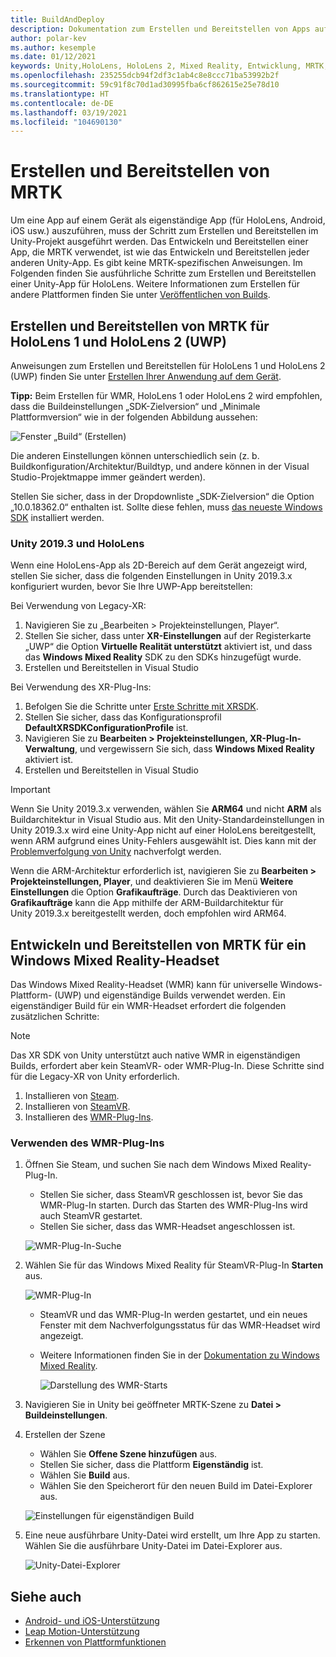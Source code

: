 ```yaml
---
title: BuildAndDeploy
description: Dokumentation zum Erstellen und Bereitstellen von Apps auf verschiedenen Geräten.
author: polar-kev
ms.author: kesemple
ms.date: 01/12/2021
keywords: Unity,HoloLens, HoloLens 2, Mixed Reality, Entwicklung, MRTK, Visual Studio, Android, iOS
ms.openlocfilehash: 235255dcb94f2df3c1ab4c8e8ccc71ba53992b2f
ms.sourcegitcommit: 59c91f8c70d1ad30995fba6cf862615e25e78d10
ms.translationtype: HT
ms.contentlocale: de-DE
ms.lasthandoff: 03/19/2021
ms.locfileid: "104690130"
---
```

# <a name="building-and-deploying-mrtk"></a>Erstellen und Bereitstellen von MRTK

Um eine App auf einem Gerät als eigenständige App (für HoloLens, Android, iOS usw.) auszuführen, muss der Schritt zum Erstellen und Bereitstellen im Unity-Projekt ausgeführt werden. Das Entwickeln und Bereitstellen einer App, die MRTK verwendet, ist wie das Entwickeln und Bereitstellen jeder anderen Unity-App. Es gibt keine MRTK-spezifischen Anweisungen. Im Folgenden finden Sie ausführliche Schritte zum Erstellen und Bereitstellen einer Unity-App für HoloLens.  Weitere Informationen zum Erstellen für andere Plattformen finden Sie unter [Veröffentlichen von Builds](https://docs.unity3d.com/Manual/PublishingBuilds.html).

## <a name="building-and-deploying-mrtk-to-hololens-1-and-hololens-2-uwp"></a>Erstellen und Bereitstellen von MRTK für HoloLens 1 und HoloLens 2 (UWP)

Anweisungen zum Erstellen und Bereitstellen für HoloLens 1 und HoloLens 2 (UWP) finden Sie unter [Erstellen Ihrer Anwendung auf dem Gerät](https://docs.microsoft.com/windows/mixed-reality/mrlearning-base-ch1#build-your-application-to-your-device).

**Tipp:** Beim Erstellen für WMR, HoloLens 1 oder HoloLens 2 wird empfohlen, dass die Buildeinstellungen „SDK-Zielversion“ und „Minimale Plattformversion“ wie in der folgenden Abbildung aussehen:

![Fenster „Build“ (Erstellen)](../features/images/getting-started/BuildWindow.png)

Die anderen Einstellungen können unterschiedlich sein (z. b. Buildkonfiguration/Architektur/Buildtyp, und andere können in der Visual Studio-Projektmappe immer geändert werden).

Stellen Sie sicher, dass in der Dropdownliste „SDK-Zielversion“ die Option „10.0.18362.0“ enthalten ist. Sollte diese fehlen, muss [das neueste Windows SDK](https://developer.microsoft.com/windows/downloads/windows-10-sdk) installiert werden.

### <a name="unity-20193-and-hololens"></a>Unity 2019.3 und HoloLens

Wenn eine HoloLens-App als 2D-Bereich auf dem Gerät angezeigt wird, stellen Sie sicher, dass die folgenden Einstellungen in Unity 2019.3.x konfiguriert wurden, bevor Sie Ihre UWP-App bereitstellen:

Bei Verwendung von Legacy-XR:

1. Navigieren Sie zu „Bearbeiten > Projekteinstellungen, Player“.
1. Stellen Sie sicher, dass unter **XR-Einstellungen** auf der Registerkarte „UWP“ die Option **Virtuelle Realität unterstützt** aktiviert ist, und dass das **Windows Mixed Reality** SDK zu den SDKs hinzugefügt wurde.
1. Erstellen und Bereitstellen in Visual Studio

Bei Verwendung des XR-Plug-Ins:

1. Befolgen Sie die Schritte unter [Erste Schritte mit XRSDK](../configuration/getting-started-with-mrtk-and-xrsdk.md).
1. Stellen Sie sicher, dass das Konfigurationsprofil **DefaultXRSDKConfigurationProfile** ist.
1. Navigieren Sie zu **Bearbeiten > Projekteinstellungen, XR-Plug-In-Verwaltung**, und vergewissern Sie sich, dass **Windows Mixed Reality** aktiviert ist.
1. Erstellen und Bereitstellen in Visual Studio

>[!IMPORTANT]
> Wenn Sie Unity 2019.3.x verwenden, wählen Sie **ARM64** und nicht **ARM** als Buildarchitektur in Visual Studio aus. Mit den Unity-Standardeinstellungen in Unity 2019.3.x wird eine Unity-App nicht auf einer HoloLens bereitgestellt, wenn ARM aufgrund eines Unity-Fehlers ausgewählt ist. Dies kann mit der [Problemverfolgung von Unity](https://issuetracker.unity3d.com/issues/enabling-graphics-jobs-in-2019-dot-3-x-results-in-a-crash-or-nothing-rendering-on-hololens-2) nachverfolgt werden.
>
> Wenn die ARM-Architektur erforderlich ist, navigieren Sie zu **Bearbeiten > Projekteinstellungen, Player**, und deaktivieren Sie im Menü **Weitere Einstellungen** die Option **Grafikaufträge**. Durch das Deaktivieren von **Grafikaufträge** kann die App mithilfe der ARM-Buildarchitektur für Unity 2019.3.x bereitgestellt werden, doch empfohlen wird ARM64.

## <a name="building-and-deploying-mrtk-to-a-windows-mixed-reality-headset"></a>Entwickeln und Bereitstellen von MRTK für ein Windows Mixed Reality-Headset

Das Windows Mixed Reality-Headset (WMR) kann für universelle Windows-Plattform- (UWP) und eigenständige Builds verwendet werden.  Ein eigenständiger Build für ein WMR-Headset erfordert die folgenden zusätzlichen Schritte:

> [!NOTE]
> Das XR SDK von Unity unterstützt auch native WMR in eigenständigen Builds, erfordert aber kein SteamVR- oder WMR-Plug-In. Diese Schritte sind für die Legacy-XR von Unity erforderlich.

1. Installieren von [Steam](https://store.steampowered.com/about/).
1. Installieren von [SteamVR](https://store.steampowered.com/app/250820/SteamVR/).
1. Installieren des [WMR-Plug-Ins](https://store.steampowered.com/app/719950/Windows_Mixed_Reality_for_SteamVR/).

### <a name="how-to-use-wmr-plugin"></a>Verwenden des WMR-Plug-Ins

1. Öffnen Sie Steam, und suchen Sie nach dem Windows Mixed Reality-Plug-In.
    - Stellen Sie sicher, dass SteamVR geschlossen ist, bevor Sie das WMR-Plug-In starten. Durch das Starten des WMR-Plug-Ins wird auch SteamVR gestartet.
    - Stellen Sie sicher, dass das WMR-Headset angeschlossen ist.

    ![WMR-Plug-In-Suche](../features/images/build-deploy/WMR/SteamSearchWMRPlugin.png)

1. Wählen Sie für das Windows Mixed Reality für SteamVR-Plug-In **Starten** aus.

    ![WMR-Plug-In](../features/images/build-deploy/WMR/WMRPlugin.png)

    - SteamVR und das WMR-Plug-In werden gestartet, und ein neues Fenster mit dem Nachverfolgungsstatus für das WMR-Headset wird angezeigt.
    - Weitere Informationen finden Sie in der [Dokumentation zu Windows Mixed Reality](https://support.microsoft.com/help/4053622/windows-10-play-steamvr-games-in-windows-mixed-reality).

        ![Darstellung des WMR-Starts](../features/images/build-deploy/WMR/WMRPluginActive.png)

1. Navigieren Sie in Unity bei geöffneter MRTK-Szene zu **Datei > Buildeinstellungen**.

1. Erstellen der Szene
    - Wählen Sie **Offene Szene hinzufügen** aus.
    - Stellen Sie sicher, dass die Plattform **Eigenständig** ist.
    - Wählen Sie **Build** aus.
    - Wählen Sie den Speicherort für den neuen Build im Datei-Explorer aus.

    ![Einstellungen für eigenständigen Build](../features/images/build-deploy/WMR/BuildSettingsStandaloneUnity.png)

1. Eine neue ausführbare Unity-Datei wird erstellt, um Ihre App zu starten. Wählen Sie die ausführbare Unity-Datei im Datei-Explorer aus.

    ![Unity-Datei-Explorer](../features/images/build-deploy/WMR/FileExplorerUnityExe.png)

## <a name="see-also"></a>Siehe auch

- [Android- und iOS-Unterstützung](../features/cross-platform/using-ar-foundation.md)
- [Leap Motion-Unterstützung](../features/cross-platform/leap-motion-mrtk.md)
- [Erkennen von Plattformfunktionen](../features/cross-platform/detecting-platform-capabilities.md)
